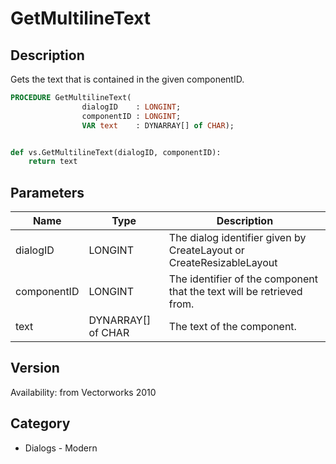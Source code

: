 # GetMultilineText

## Description
Gets the text that is contained in the given componentID.

```pascal
PROCEDURE GetMultilineText(
				dialogID    : LONGINT;
				componentID : LONGINT;
				VAR text    : DYNARRAY[] of CHAR);
```

```python

def vs.GetMultilineText(dialogID, componentID):
    return text
```

## Parameters
|Name|Type|Description|
|---|---|---|
|dialogID|LONGINT|The dialog identifier given by CreateLayout or CreateResizableLayout|
|componentID|LONGINT|The identifier of the component that the text will be retrieved from.|
|text|DYNARRAY[] of CHAR|The text of the component.|

## Version
Availability: from Vectorworks 2010
## Category
* Dialogs - Modern

